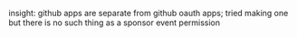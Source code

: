 insight: github apps are separate from github oauth apps; tried making one but there is no such thing as a sponsor event permission
